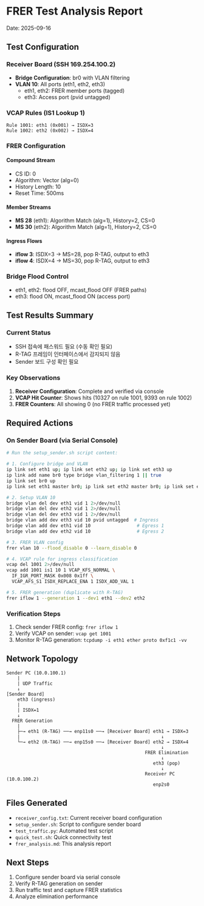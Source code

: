 # FRER Test Analysis Report
Date: 2025-09-16

## Test Configuration

### Receiver Board (SSH 169.254.100.2)
- **Bridge Configuration**: br0 with VLAN filtering
- **VLAN 10**: All ports (eth1, eth2, eth3)
  - eth1, eth2: FRER member ports (tagged)
  - eth3: Access port (pvid untagged)

### VCAP Rules (IS1 Lookup 1)
```
Rule 1001: eth1 (0x001) → ISDX=3
Rule 1002: eth2 (0x002) → ISDX=4
```

### FRER Configuration
#### Compound Stream
- CS ID: 0
- Algorithm: Vector (alg=0)
- History Length: 10
- Reset Time: 500ms

#### Member Streams
- **MS 28** (eth1): Algorithm Match (alg=1), History=2, CS=0
- **MS 30** (eth2): Algorithm Match (alg=1), History=2, CS=0

#### Ingress Flows
- **iflow 3**: ISDX=3 → MS=28, pop R-TAG, output to eth3
- **iflow 4**: ISDX=4 → MS=30, pop R-TAG, output to eth3

### Bridge Flood Control
- eth1, eth2: flood OFF, mcast_flood OFF (FRER paths)
- eth3: flood ON, mcast_flood ON (access port)

## Test Results Summary

### Current Status
- SSH 접속에 패스워드 필요 (수동 확인 필요)
- R-TAG 프레임이 인터페이스에서 감지되지 않음
- Sender 보드 구성 확인 필요

### Key Observations
1. **Receiver Configuration**: Complete and verified via console
2. **VCAP Hit Counter**: Shows hits (10327 on rule 1001, 9393 on rule 1002)
3. **FRER Counters**: All showing 0 (no FRER traffic processed yet)

## Required Actions

### On Sender Board (via Serial Console)
```bash
# Run the setup_sender.sh script content:

# 1. Configure bridge and VLAN
ip link set eth1 up; ip link set eth2 up; ip link set eth3 up
ip link add name br0 type bridge vlan_filtering 1 || true
ip link set br0 up
ip link set eth1 master br0; ip link set eth2 master br0; ip link set eth3 master br0

# 2. Setup VLAN 10
bridge vlan del dev eth1 vid 1 2>/dev/null
bridge vlan del dev eth2 vid 1 2>/dev/null
bridge vlan del dev eth3 vid 1 2>/dev/null
bridge vlan add dev eth3 vid 10 pvid untagged  # Ingress
bridge vlan add dev eth1 vid 10                 # Egress 1
bridge vlan add dev eth2 vid 10                 # Egress 2

# 3. FRER VLAN config
frer vlan 10 --flood_disable 0 --learn_disable 0

# 4. VCAP rule for ingress classification
vcap del 1001 2>/dev/null
vcap add 1001 is1 10 1 VCAP_KFS_NORMAL \
  IF_IGR_PORT_MASK 0x008 0x1ff \
  VCAP_AFS_S1 ISDX_REPLACE_ENA 1 ISDX_ADD_VAL 1

# 5. FRER generation (duplicate with R-TAG)
frer iflow 1 --generation 1 --dev1 eth1 --dev2 eth2
```

### Verification Steps
1. Check sender FRER config: `frer iflow 1`
2. Verify VCAP on sender: `vcap get 1001`
3. Monitor R-TAG generation: `tcpdump -i eth1 ether proto 0xf1c1 -vv`

## Network Topology

```
Sender PC (10.0.100.1)
    |
    | UDP Traffic
    ↓
[Sender Board]
    eth3 (ingress)
    |
    | ISDX=1
    ↓
  FRER Generation
    |
    ├─→ eth1 (R-TAG) ──→ enp11s0 ──→ [Receiver Board] eth1 → ISDX=3
    |                                                    ↓
    └─→ eth2 (R-TAG) ──→ enp15s0 ──→ [Receiver Board] eth2 → ISDX=4
                                                         ↓
                                                   FRER Elimination
                                                         ↓
                                                      eth3 (pop)
                                                         ↓
                                                   Receiver PC (10.0.100.2)
                                                      enp2s0
```

## Files Generated
- `receiver_config.txt`: Current receiver board configuration
- `setup_sender.sh`: Script to configure sender board
- `test_traffic.py`: Automated test script
- `quick_test.sh`: Quick connectivity test
- `frer_analysis.md`: This analysis report

## Next Steps
1. Configure sender board via serial console
2. Verify R-TAG generation on sender
3. Run traffic test and capture FRER statistics
4. Analyze elimination performance